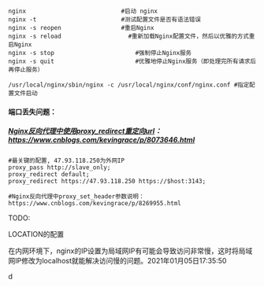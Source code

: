 ```shell
nginx 							#启动 nginx
nginx -t   						#测试配置文件是否有语法错误
nginx -s reopen					#重启Nginx
nginx -s reload					  #重新加载Nginx配置文件，然后以优雅的方式重启Nginx
nginx -s stop  						#强制停止Nginx服务
nginx -s quit  						#优雅地停止Nginx服务（即处理完所有请求后再停止服务）

/usr/local/nginx/sbin/nginx -c /usr/local/nginx/conf/nginx.conf #指定配置文件启动
```



#### 端口丢失问题：

##### [Nginx反向代理中使用proxy_redirect重定向url](https://www.cnblogs.com/kevingrace/p/8073646.html)：https://www.cnblogs.com/kevingrace/p/8073646.html

```nginx
#最关键的配置, 47.93.118.250为外网IP
proxy_pass http://slave_only;
proxy_redirect default;
proxy_redirect https://47.93.118.250 https://$host:3143;

#Nginx反向代理中proxy_set_header参数说明： https://www.cnblogs.com/kevingrace/p/8269955.html
```



TODO:

LOCATION的配置



在内网环境下，nginx的IP设置为局域网IP有可能会导致访问非常慢，这时将局域网IP修改为localhost就能解决访问慢的问题。2021年01月05日17:35:50

d